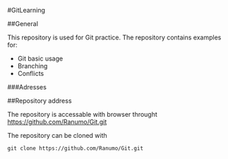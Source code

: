 #GitLearning

##General

This repository is used for Git practice. The repository contains examples for:

- Git basic usage
- Branching
- Conflicts

###Adresses

##Repository address

The repository is accessable with browser throught https://github.com/Ranumo/Git.git

The repository can be cloned with

`git clone https://github.com/Ranumo/Git.git`
